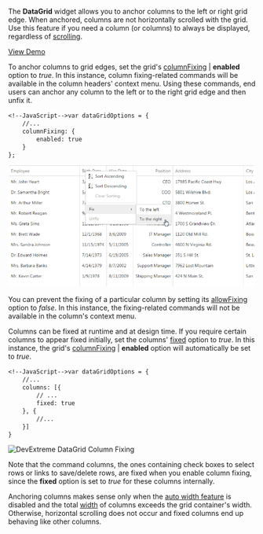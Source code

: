 The **DataGrid** widget allows you to anchor columns to the left or right grid edge. When anchored, columns are not horizontally scrolled with the grid. Use this feature if you need a column (or columns) to always be displayed, regardless of [scrolling](/concepts/05%20Widgets/DataGrid/015%20Data%20Navigation/30%20Scrolling/030%20Horizontal%20Scrolling.md '/Documentation/Guide/Widgets/DataGrid/Data_Navigation/#Scrolling/Horizontal_Scrolling').

<a href="http://js.devexpress.com/Demos/WidgetsGallery/#demo/datagridgridcolumnscolumncustomization" class="button orange small fix-width-155" style="margin-right: 20px;" target="_blank">View Demo</a>

To anchor columns to grid edges, set the grid's [columnFixing](/api-reference/10%20UI%20Widgets/dxDataGrid/1%20Configuration/columnFixing '/Documentation/ApiReference/UI_Widgets/dxDataGrid/Configuration/columnFixing/') | **enabled** option to *true*. In this instance, column fixing-related commands will be available in the column headers' context menu. Using these commands, end users can anchor any column to the left or to the right grid edge and then unfix it.

	<!--JavaScript-->var dataGridOptions = {
		//...
		columnFixing: { 
			enabled: true
		}
	};

![DevExtreme DataGrid Column Fixing](/images/DataGrid/dxDataGrid_ColumnFixing_ContextMenu.png)

You can prevent the fixing of a particular column by setting its [allowFixing](/api-reference/10%20UI%20Widgets/dxDataGrid/1%20Configuration/columns/allowFixing.md '/Documentation/ApiReference/UI_Widgets/dxDataGrid/Configuration/columns/#allowFixing') option to *false*. In this instance, the fixing-related commands will not be available in the column's context menu.

Columns can be fixed at runtime and at design time. If you require certain columns to appear fixed initially, set the columns' [fixed](/api-reference/10%20UI%20Widgets/dxDataGrid/1%20Configuration/columns/fixed.md '/Documentation/ApiReference/UI_Widgets/dxDataGrid/Configuration/columns/#fixed') option to *true*. In this instance, the grid's [columnFixing](/api-reference/10%20UI%20Widgets/dxDataGrid/1%20Configuration/columnFixing '/Documentation/ApiReference/UI_Widgets/dxDataGrid/Configuration/columnFixing/') | **enabled** option will automatically be set to *true*. 

	<!--JavaScript-->var dataGridOptions = {
		//...
		columns: [{
			// ...
			fixed: true
		}, {
			//...
		}]
	}

![DevExtreme DataGrid Column Fixing](/images/DataGrid/FixedColumns.gif)

Note that the command columns, the ones containing check boxes to select rows or links to save/delete rows, are fixed when you enable column fixing, since the **fixed** option is set to *true* for these columns internally. 

Anchoring columns makes sense only when the [auto width feature](/api-reference/10%20UI%20Widgets/dxDataGrid/1%20Configuration/columnAutoWidth.md '/Documentation/ApiReference/UI_Widgets/dxDataGrid/Configuration/#columnAutoWidth') is disabled and the total [width](/api-reference/10%20UI%20Widgets/dxDataGrid/1%20Configuration/columns/width.md '/Documentation/ApiReference/UI_Widgets/dxDataGrid/Configuration/columns/#width') of columns exceeds the grid container's width. Otherwise, horizontal scrolling does not occur and fixed columns end up behaving like other columns.
